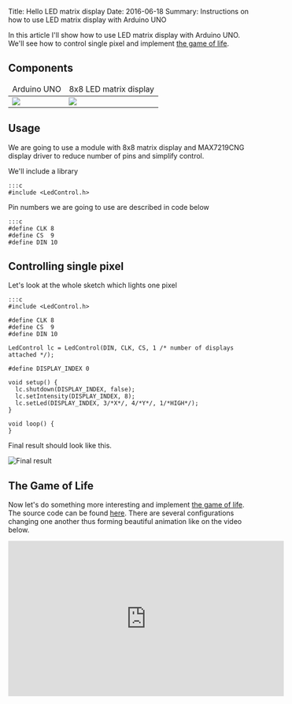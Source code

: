 Title: Hello LED matrix display
Date: 2016-06-18
Summary: Instructions on how to use LED matrix display with Arduino UNO

In this article I'll show how to use LED matrix display with Arduino UNO.
We'll see how to control single pixel and implement 
[the game of life](https://en.wikipedia.org/wiki/The_Game_of_Life).

## Components ##
<table>
	<thead>
		<tr style="text-align: center;">
			<td>Arduino UNO</td>
			<td>8x8 LED matrix display</td>
		</tr>
	</thead>
	<tbody>		
		<tr>
			<td>
				<img src="/static/images/arduino_uno_min.jpg">				
			</td>
			<td>
				<img src="/static/images/led_matrix_min.jpg">
			</td>
		</tr>
	</tbody>
</table>

## Usage ##
We are going to use a module with 8x8 matrix display and MAX7219CNG display driver 
to reduce number of pins and simplify control.

We'll include a library

	:::c
	#include <LedControl.h>

Pin numbers we are going to use are described in code below

	:::c
	#define CLK 8
	#define CS  9
	#define DIN 10

## Controlling single pixel ##
Let's look at the whole sketch which lights one pixel

	:::c
	#include <LedControl.h>

	#define CLK 8
	#define CS  9
	#define DIN 10

	LedControl lc = LedControl(DIN, CLK, CS, 1 /* number of displays attached */);

	#define DISPLAY_INDEX 0

	void setup() {  
	  lc.shutdown(DISPLAY_INDEX, false);
	  lc.setIntensity(DISPLAY_INDEX, 8);
	  lc.setLed(DISPLAY_INDEX, 3/*X*/, 4/*Y*/, 1/*HIGH*/);
	}

	void loop() {
	}	

Final result should look like this.

![Final result](/static/images/pixel_control.jpg)

## The Game of Life ##
Now let's do something more interesting and implement [the game of life](https://en.wikipedia.org/wiki/The_Game_of_Life).
The source code can be found [here](https://github.com/zjor/arduino/blob/master/the_game_of_life/the_game_of_life.ino).
There are several configurations changing one another thus forming beautiful animation like on the video below.

<iframe width="560" height="315" src="https://www.youtube.com/embed/mDUbzU1nA8Q" frameborder="0" allowfullscreen></iframe>


